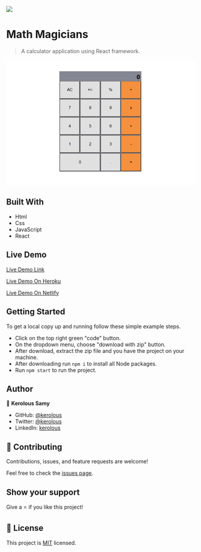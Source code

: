 ![](https://img.shields.io/badge/Microverse-blueviolet)

# Math Magicians

> A calculator application using React framework.

![screenshot](./app_screenshot.png)

## Built With

- Html
- Css
- JavaScript
- React

## Live Demo

[Live Demo Link](https://keroloussamy.github.io/math-magicians/)

[Live Demo On Heroku](https://math-magicians-ks.herokuapp.com/math-magicians/)

[Live Demo On Netlify](https://math-madicians.netlify.app/)

## Getting Started
To get a local copy up and running follow these simple example steps.

- Click on the top right green "code" button.
- On the dropdown menu, choose "download with zip" button.
- After download, extract the zip file and you have the project on your machine.
- After downloading run `npm i` to install all Node packages.
- Run `npm start` to run the project.

## Author

👤 **Kerolous Samy**

- GitHub: [@kerolous](https://github.com/keroloussamy)
- Twitter: [@kerolous](https://twitter.com/SamyKerolous)
- LinkedIn: [kerolous](https://www.linkedin.com/in/keroloussamy/)


## 🤝 Contributing

Contributions, issues, and feature requests are welcome!

Feel free to check the [issues page](../../issues/).

## Show your support

Give a ⭐️ if you like this project!

## 📝 License

This project is [MIT](./MIT.md) licensed.

